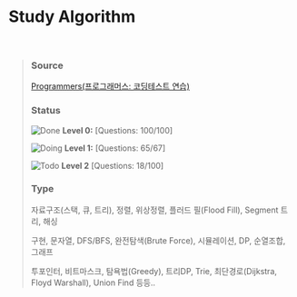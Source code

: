 # Study Algorithm
<br>

>  ### Source
>
>  [Programmers(프로그래머스: 코딩테스트 연습)](https://programmers.co.kr/learn/challenges)
>  
>  ### Status
>
>  ![Done] **Level 0:** [Questions: 100/100]
>
>  ![Doing] **Level 1:** [Questions: 65/67]
>  
>  ![Todo] **Level 2** [Questions: 18/100]
>
>  ### Type
>  
> 자료구조(스택, 큐, 트리), 정렬, 위상정렬, 플러드 필(Flood Fill), Segment 트리, 해싱
>
> 구현, 문자열, DFS/BFS, 완전탐색(Brute Force), 시뮬레이션, DP, 순열조합, 그래프
>
> 투포인터, 비트마스크, 탐욕법(Greedy), 트리DP, Trie, 최단경로(Dijkstra, Floyd Warshall), Union Find 등등..

[Pausing]: https://img.shields.io/badge/-Pausing-red
[ToDo]: https://img.shields.io/badge/-ToDo-yellow
[Doing]: https://img.shields.io/badge/-Doing-green
[Done]: https://img.shields.io/badge/-Done-blue


